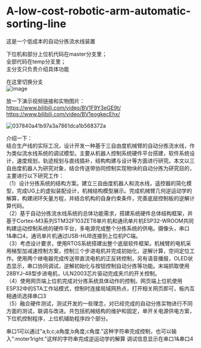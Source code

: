 # A-low-cost-robotic-arm-automatic-sorting-line
这是一个低成本的自动分拣流水线装置<br>


下位机和部分上位机代码在master分支里；<br>
全部代码在temp分支里；<br>
主分支只负责介绍具体功能<br>

在这里切换分支<br>
![image](https://github.com/user-attachments/assets/85c8d61b-fd74-425b-80cc-19683939f73d)


放一下演示视频链接和实物图片：
https://www.bilibili.com/video/BV1F9Y3eGE9t/<br>
https://www.bilibili.com/video/BV1eogkecEhx/<br>

![037840a41b97a3a7861dca1b568372a](https://github.com/user-attachments/assets/935b91e6-2aa5-4981-9273-800f2bc1a76a)



介绍一下：<br>
结合生产线的实际工况，设计开发一种基于三自由度机械臂的自动分拣流水线，作为类似流水线系统的调试模型。主要从机器人控制系统硬件平台搭建，软件系统设计，速度规划，轨迹规划与直线插补，结构构建与设计等方面进行研究。本文以三自由度机器人为研究对象，结合传送带协同控制实现物块的自动分拣为研究目的，主要进行以下研究工作：<br>
（1）设计分拣系统的结构方案。建立三自由度机器人和流水线，遥控器的简化模型，完成UG上的虚拟装配设计，机械结构模型展示。完成机械臂几何逆运动学的解算，构建闭环矢量方程，并结合机构的自身约束条件，完善底层控制板的逆解计算代码。 <br>
（2）基于自动分拣流水线系统的总体功能需求，搭建系统硬件总体结构框架，并基于Cortex-M3系列STM32F103ZET6单片机和通讯单片机ESP32-WROOM共同构建运动控制系统的硬件平台，多电源完成整个分拣系统的供电。摄像头，串口1&串口4，通讯单片机通过USB-HUB连接到上位机PC端。<br>
（3）考虑设计要求，使用RTOS系统搭建出整个底层软件框架。机械臂的电机采用梯型加减速控制方案，控制三个步进电机并完成初始化，逆解计算，空间定位工作。使用两个继电器完成传送带直流电机的正反转控制，另有语音播报，OLED状态显示，串口协同调试，逆解初始化与按钮控制自动分拣等功能。末端抓取使用28BYJ-48型步进电机，ULN2003芯片驱动完成夹爪的开关控制。<br>
（4）使用网页端上位机完成对分拣系统具体动作的控制。网页端上位机使用ESP32中的STA工作站模式，控制时连接局域网热点，打开相关网页即可，板内互相通讯选择串口3<br>
（5）融合硬件测试，测试开发的一些理念，对已经完成的自动分拣实物进行不同方面的测试，联调与改进。共包括机械结构的维护和固定，单开关电源供电方案，下位机控制程序，上位机辅助程序四个部分。<br>


串口1可以通过"a;b;c;a角度;b角度;c角度."这种字符串完成控制，也可以输入":moter1right."这样的字符串完成逆运动学的解算
调试信息显示在串口1&串口4

